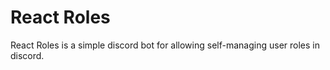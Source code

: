 # React Roles
React Roles is a simple discord bot for allowing self-managing user roles in discord.
